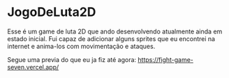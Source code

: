 # JogoDeLuta2D
Esse é um game de luta 2D que ando desenvolvendo atualmente ainda em estado inicial.
Fui capaz de adicionar alguns sprites que eu encontrei na internet e anima-los com movimentação e ataques.

Segue uma previa do que eu ja fiz até agora: https://fight-game-seven.vercel.app/
